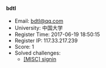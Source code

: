 #### bdtl  

* Email: bdtl@qq.com  
* University: 中国大学  
* Register Time: 2017-06-19 18:50:15  
* Register IP: 117.33.217.239  
* Score: 1  
* Solved challenges: 
  * [[MISC] signin](https://github.com/SniperOJ/Challenges/blob/master/MISC/signin.json)  
